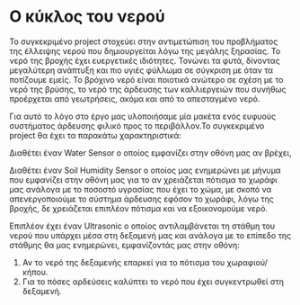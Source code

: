 # Ο κύκλος του νερού


Το συγκεκριμένο project στοχεύει στην αντιμετώπιση του προβλήματος της έλλειψης νερού που δημιουργείται λόγω της μεγάλης ξηρασίας. Το νερό της βροχής έχει ευεργετικές ιδιότητες. Τονώνει τα φυτά, δίνοντας μεγαλύτερη ανάπτυξη και πιο υγιές φύλλωμα σε σύγκριση με όταν τα ποτίζουμε εμείς. Το βρόχινο νερό είναι ποιοτικά ανώτερο σε σχέση με το νερό της βρύσης, το νερό της άρδευσης των καλλιεργειών που συνήθως προέρχεται από γεωτρήσεις, ακόμα και από το απεσταγμένο νερό. 

Για αυτό το λόγο στο έργο μας υλοποιήσαμε μία μακέτα ενός ευφυούς συστήματος άρδευσης φιλικό προς το περιβάλλον.Το συγκεκριμένο project θα έχει τα παρακάτω χαρακτηριστικά:
 
Διαθέτει έναν Water Sensor ο οποίος εμφανίζει στην οθόνη μας αν βρέχει,

Διαθέτει έναν Soil Humidity Sensor ο οποίος μας ενημερώνει με μήνυμα που εμφανίζει στην οθόνη μας για το αν χρειάζεται πότισμα το χωράφι μας ανάλογα με το ποσοστό υγρασίας που έχει το χώμα, με σκοπό να απενεργοποιούμε το σύστημα άρδευσης εφόσον το χωράφι, λόγω της βροχής, δε χρειάζεται επιπλέον πότισμα και να εξοικονομούμε νερό.

Επιπλέον έχει έναν Ultrasonic ο οποίος αντιλαμβάνεται τη στάθμη του νερού που υπάρχει μέσα στη δεξαμενή μας και ανάλογα με το επίπεδο της στάθμης θα μας ενημερώνει, εμφανίζοντάς μας στην οθόνη:

1.	Αν το νερό της δεξαμενής επαρκεί για το πότισμα του χωραφιού/κήπου.
2.  Για το πόσες αρδεύσεις καλύπτει το νερό που έχει συγκεντρωθεί στη δεξαμενή.

 

